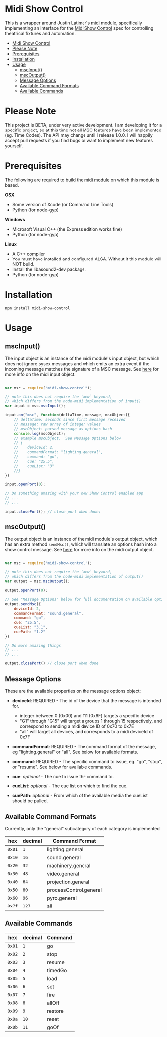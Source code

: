 # Midi Show Control
This is a wrapper around Justin Latimer's [midi][node-midi] module, specifically implementing an interface for the [Midi Show Control][msc] spec for controlling theatrical fixtures and automation.

[node-midi]: https://github.com/justinlatimer/node-midi
[msc]: http://oktopus.hu/uploaded/Tudastar/MIDI%20Show%20Control%20Specification.pdf


<!-- TOC depth:2 withLinks:1 updateOnSave:1 orderedList:0 -->

- [Midi Show Control](#midi-show-control)
- [Please Note](#please-note)
- [Prerequisites](#prerequisites)
- [Installation](#installation)
- [Usage](#usage)
	- [mscInput()](#mscinput)
	- [mscOutput()](#mscoutput)
	- [Message Options](#message-options)
	- [Available Command Formats](#available-command-formats)
	- [Available Commands](#available-commands)
<!-- /TOC -->


# Please Note

This project is BETA, under very active development. I am developing it for a specific project, so at this time not all MSC features have been implemented (eg. Time Codes). The API may change until I release 1.0.0. I will happily accept pull requests if you find bugs or want to implement new features yourself.

# Prerequisites 

The following are required to build the [midi module][node-midi] on which this module is based.

**OSX**

  * Some version of Xcode (or Command Line Tools)
  * Python (for node-gyp)


**Windows**

  * Microsoft Visual C++ (the Express edition works fine)
  * Python (for node-gyp)

**Linux**

  * A C++ compiler
  * You must have installed and configured ALSA. Without it this module will NOT build.
  * Install the libasound2-dev package.
  * Python (for node-gyp)
    
# Installation

    npm install midi-show-control
 
# Usage

## mscInput()

The input object is an instance of the midi module's input object, but which does not ignore sysex messages and which emits an extra event if the incoming message matches the signature of a MSC message. See [here][midi-input] for more info on the midi input object.

[midi-input]: https://github.com/justinlatimer/node-midi#input

```js
    
var msc = require("midi-show-control");

// note this does not require the `new` keyword,
// which differs from the node-midi implementation of input()
var input = msc.mscInput();

input.on("msc", function(deltaTime, message, mscObject){
    // deltaTime: seconds since first message received 
    // message: raw array of integer values
    // mscObject: parsed message as options hash
    console.log(mscObject);
    // example mscObject.  See Message Options below
    // {
    //    deviceId: 2,
    //    commandFormat: "lighting.general",
    //    command: "go",
    //    cue: "25.5",
    //    cueList: "3"
    //}
})

input.openPort(0);

// Do something amazing with your new Show Control enabled app
// ...
// ...

input.closePort(); // close port when done;
```

## mscOutput()

The output object is an instance of the midi module's output object, which has an extra method `sendMsc()`, which will translate an options hash into a show control message. See [here][midi-output] for more info on the midi output object.

[midi-output]: https://github.com/justinlatimer/node-midi#output

```js

var msc = require('midi-show-control');

// note this does not require the `new` keyword,
// which differs from the node-midi implementation of output()
var output = msc.mscOutput();

output.openPort(0);

// See "Message Options" below for full documentation on available options
output.sendMsc({
    deviceId: 2,
    commandFormat: "sound.general",
    command: "go",
    cue: "25.5",
    cueList: "3.1",
    cuePath: "1.2"
})

// Do more amazing things
// ...
// ...

output.closePort() // close port when done 

```


## Message Options 

These are the available properties on the message options object:

  * **deviceId**: REQUIRED - The id of the device that the message is intended for.  
    * integer between 0 (0x00) and 111 (0x6F) targets a specific device 
    * "G1" through "G15" will target a groups 1 through 15 respectively, and correspond to sending a midi device ID of 0x70 to 0x7E
    * "all" will target all devices, and corresponds to a midi deviceId of 0x7F
   
  * **commandFormat**: REQUIRED - The command format of the message, eg "lighting.general" or "all". See below for available formats.
  
  * **command**: REQUIRED - The specific command to issue, eg. "go", "stop", or "resume".  See below for available commands.
  
  * **cue**: *optional* - The cue to issue the command to.
  
  * **cueList**: *optional* - The cue list on which to find the cue.
  
  * **cuePath**: *optional* - From which of the available media the cueList should be pulled. 
  
## Available Command Formats

Currently, only the "general" subcategory of each category is implemented 

 hex    |  decimal   |  Command Format
 ------ | ---------- | -------------------
`0x01`  |       `1`  |  lighting.general
`0x10`  |      `16`  |  sound.general
`0x20`  |      `32`  |  machinery.general
`0x30`  |      `48`  |  video.general
`0x40`  |      `64`  |  projection.general
`0x50`  |      `80`  |  processControl.general
`0x60`  |      `96`  |  pyro.general
`0x7f`  |     `127`  |  all

## Available Commands

 hex    |  decimal   |  Command
 ------ | ---------- | --------
`0x01`  |       `1`  |  go
`0x02`  |       `2`  |  stop
`0x03`  |       `3`  |  resume
`0x04`  |       `4`  |  timedGo
`0x05`  |       `5`  |  load
`0x06`  |       `6`  |  set
`0x07`  |       `7`  |  fire
`0x08`  |       `8`  |  allOff
`0x09`  |       `9`  |  restore
`0x0a`  |      `10`  |  reset
`0x0b`  |      `11`  |  goOf
